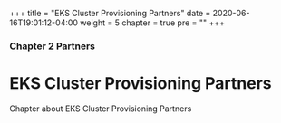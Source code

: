 +++
title = "EKS Cluster Provisioning Partners"
date = 2020-06-16T19:01:12-04:00
weight = 5
chapter = true
pre = "<b></b>"
+++

### Chapter 2 Partners

# EKS Cluster Provisioning Partners

Chapter about EKS Cluster Provisioning Partners